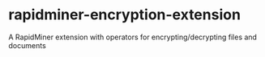 rapidminer-encryption-extension
===============================

A RapidMiner extension with operators for encrypting/decrypting files and documents